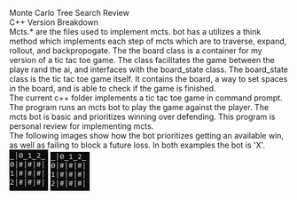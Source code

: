 Monte Carlo Tree Search Review<br/>
C++ Version Breakdown<br/>
Mcts.* are the files used to implement mcts. bot has a utilizes a think method which implements each step of mcts which are to traverse, expand, rollout, and backpropogate. 
The the board class is a container for my version of a tic tac toe game. The class facilitates the game between the playe rand the ai, and interfaces with the board_state class.
The board_state class is the tic tac toe game itself. It contains the board, a way to set spaces in the board, and is able to check if the game is finished.<br/>
The current c++ folder implements a tic tac toe game in command prompt. The program runs an mcts bot to play the game against the player. The mcts bot is basic and prioritizes winning over defending. This program is personal review for implementing mcts.<br/>
The following images show how the bot prioritizes getting an available win, as well as failing to block a future loss. In both examples the bot is 'X'.<br/>
![](img/offense_example.gif)
![](img/defense_example.gif)<br/>